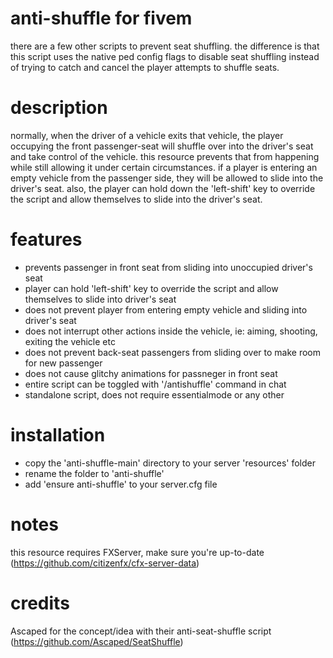# anti-shuffle for fivem

there are a few other scripts to prevent seat shuffling. the difference is that this script uses the native ped config flags to disable seat shuffling instead of trying to catch and cancel the player attempts to shuffle seats.

# description

normally, when the driver of a vehicle exits that vehicle, the player occupying the front passenger-seat will shuffle over into the driver's seat and take control of the vehicle. this resource prevents that from happening while still allowing it under certain circumstances. if a player is entering an empty vehicle from the passenger side, they will be allowed to slide into the driver's seat. also, the player can hold down the 'left-shift' key to override the script and allow themselves to slide into the driver's seat.

# features

* prevents passenger in front seat from sliding into unoccupied driver's seat
* player can hold 'left-shift' key to override the script and allow themselves to slide into driver's seat
* does not prevent player from entering empty vehicle and sliding into driver's seat
* does not interrupt other actions inside the vehicle, ie: aiming, shooting, exiting the vehicle etc
* does not prevent back-seat passengers from sliding over to make room for new passenger
* does not cause glitchy animations for passneger in front seat
* entire script can be toggled with '/antishuffle' command in chat
* standalone script, does not require essentialmode or any other

# installation

* copy the 'anti-shuffle-main' directory to your server 'resources' folder
* rename the folder to 'anti-shuffle'
* add 'ensure anti-shuffle' to your server.cfg file

# notes

this resource requires FXServer, make sure you're up-to-date (https://github.com/citizenfx/cfx-server-data)

# credits

Ascaped for the concept/idea with their anti-seat-shuffle script (https://github.com/Ascaped/SeatShuffle)
